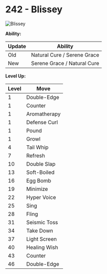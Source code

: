 # 242 - Blissey
![][242]

**Ability:**

Update | Ability
---    | ---
Old    | Natural Cure / Serene Grace
New    | Serene Grace / Natural Cure

**Level Up:**

Level | Move
---   | ---
  1   | Double-Edge
  1   | Counter
  1   | Aromatherapy
  1   | Defense Curl
  1   | Pound
  1   | Growl
  4   | Tail Whip
  7   | Refresh
 10   | Double Slap
 13   | Soft-Boiled
 16   | Egg Bomb
 19   | Minimize
 22   | Hyper Voice
 25   | Sing
 28   | Fling
 31   | Seismic Toss
 34   | Take Down
 37   | Light Screen
 40   | Healing Wish
 43   | Counter
 46   | Double-Edge



[242]: https://raw.githubusercontent.com/PokeAPI/sprites/master/sprites/pokemon/242.png "Blissey"
